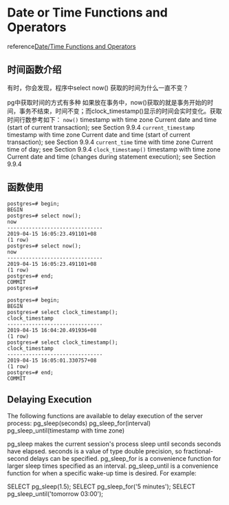 # Date or Time Functions and Operators

reference[Date/Time Functions and Operators](https://www.postgresql.org/docs/12/functions-datetime.html)


## 时间函数介绍

有时，你会发现，程序中select now() 获取的时间为什么一直不变？

pg中获取时间的方式有多种
如果放在事务中，now()获取的就是事务开始的时间，事务不结束，时间不变；而clock_timestamp()显示的时间会实时变化。获取时间行数参考如下：
`now()`
timestamp with time zone
Current date and time (start of current transaction); see Section 9.9.4
`current_timestamp`
timestamp with time zone
Current date and time (start of current transaction); see Section 9.9.4
`current_time`
time with time zone
Current time of day; see Section 9.9.4
`clock_timestamp()`
timestamp with time zone
Current date and time (changes during statement execution); see Section 9.9.4
## 函数使用
```
postgres=# begin;
BEGIN
postgres=# select now();
now
-------------------------------
2019-04-15 16:05:23.491101+08
(1 row)
postgres=# select now();
now
-------------------------------
2019-04-15 16:05:23.491101+08
(1 row)
postgres=# end;
COMMIT
postgres=#
 
postgres=# begin;
BEGIN
postgres=# select clock_timestamp();
clock_timestamp
-------------------------------
2019-04-15 16:04:20.491936+08
(1 row)
postgres=# select clock_timestamp();
clock_timestamp
-------------------------------
2019-04-15 16:05:01.330757+08
(1 row)
postgres=# end;
COMMIT
```

## Delaying Execution


The following functions are available to delay execution of the server process:
pg_sleep(seconds)
pg_sleep_for(interval)
pg_sleep_until(timestamp with time zone)

pg_sleep makes the current session's process sleep until seconds seconds have elapsed. seconds is a value of type double precision, so fractional-second delays can be specified. pg_sleep_for is a convenience function for larger sleep times specified as an interval. pg_sleep_until is a convenience function for when a specific wake-up time is desired. For example:

SELECT pg_sleep(1.5);
SELECT pg_sleep_for('5 minutes');
SELECT pg_sleep_until('tomorrow 03:00');
